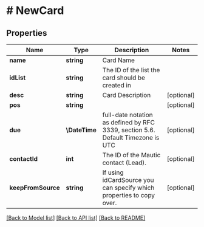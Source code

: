 # # NewCard

## Properties

Name | Type | Description | Notes
------------ | ------------- | ------------- | -------------
**name** | **string** | Card Name |
**idList** | **string** | The ID of the list the card should be created in |
**desc** | **string** | Card Description | [optional]
**pos** | **string** |  | [optional]
**due** | **\DateTime** | full-date notation as defined by RFC 3339, section 5.6. Default Timezone is UTC | [optional]
**contactId** | **int** | The ID of the Mautic contact (Lead). | [optional]
**keepFromSource** | **string** | If using idCardSource you can specify which properties to copy over. | [optional]

[[Back to Model list]](../../README.md#models) [[Back to API list]](../../README.md#endpoints) [[Back to README]](../../README.md)

